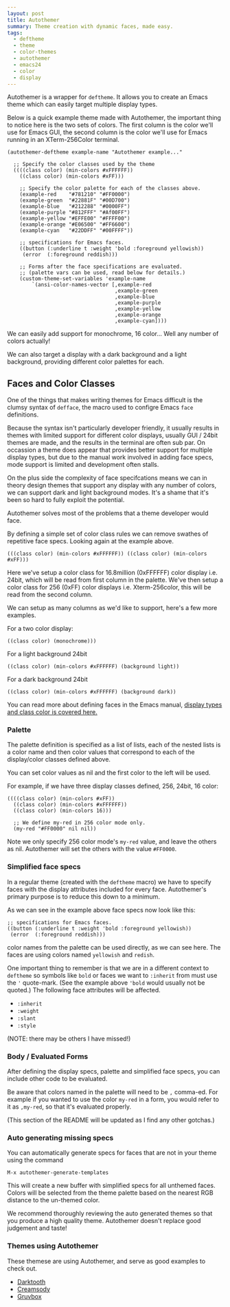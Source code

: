 ```yaml
---
layout: post
title: Autothemer
summary: Theme creation with dynamic faces, made easy.
tags:
  - deftheme
  - theme
  - color-themes
  - autothemer
  - emacs24
  - color
  - display
---
```


Autothemer is a wrapper for `deftheme`.  It allows you to create an
Emacs theme which can easily target multiple display types.

Below is a quick example theme made with Autothemer, the important
thing to notice here is the two sets of colors.  The first column is
the color we'll use for Emacs GUI, the second column is the color
we'll use for Emacs running in an XTerm-256Color terminal.

```elisp
(autothemer-deftheme example-name "Autothemer example..."

  ;; Specify the color classes used by the theme
  ((((class color) (min-colors #xFFFFFF))
    ((class color) (min-colors #xFF)))

    ;; Specify the color palette for each of the classes above.
    (example-red    "#781210" "#FF0000")
    (example-green  "#22881F" "#00D700")
    (example-blue   "#212288" "#0000FF")
    (example-purple "#812FFF" "#Af00FF")
    (example-yellow "#EFFE00" "#FFFF00")
    (example-orange "#E06500" "#FF6600")
    (example-cyan   "#22DDFF" "#00FFFF"))

    ;; specifications for Emacs faces.
    ((button (:underline t :weight 'bold :foreground yellowish))
     (error  (:foreground reddish)))

    ;; Forms after the face specifications are evaluated.
    ;; (palette vars can be used, read below for details.)
    (custom-theme-set-variables 'example-name
        `(ansi-color-names-vector [,example-red
                                   ,example-green
                                   ,example-blue
                                   ,example-purple
                                   ,example-yellow
                                   ,example-orange
                                   ,example-cyan])))
```

We can easily add support for monochrome, 16 color... Well any number of
colors actually!

We can also target a display with a dark background and a light
background, providing different color palettes for each.

## Faces and Color Classes

One of the things that makes writing themes for Emacs difficult is the
clumsy syntax of `defface`, the macro used to configre Emacs `face`
definitions.

Because the syntax isn't particularly developer friendly, it usually
results in themes with limited support for different color displays,
usually GUI / 24bit themes are made, and the results in the terminal
are often sub par.  On occassion a theme does appear that provides
better support for multiple display types, but due to the manual work
involved in adding face specs, mode support is limited and development
often stalls.

On the plus side the complexity of face specifcations means we can in
theory design themes that support any display with any number of
colors, we can support dark and light background modes.  It's a shame
that it's been so hard to fully exploit the potential.

Autothemer solves most of the problems that a theme developer would face.

By defining a simple set of color class rules we can remove swathes of
repetitive face specs.  Looking again at the example above.

```
(((class color) (min-colors #xFFFFFF)) ((class color) (min-colors #xFF)))
```

Here we've setup a color class for 16.8million (0xFFFFFF) color
display i.e. 24bit, which will be read from first column in the
palette.  We've then setup a color class for 256 (0xFF) color displays
i.e. Xterm-256color, this will be read from the second column.

We can setup as many columns as we'd like to support, here's a few
more examples.

For a two color display:

```
((class color) (monochrome)))
```

For a light background 24bit

```
((class color) (min-colors #xFFFFFF) (background light))
```

For a dark background 24bit

```
((class color) (min-colors #xFFFFFF) (background dark))
```

You can read more about defining faces in the Emacs manual, [display types and class color is covered here.](https://www.gnu.org/software/emacs/manual/html_node/elisp/Defining-Faces.html)

### Palette

The palette definition is specified as a list of lists, each of the
nested lists is a color name and then color values that correspond to
each of the display/color classes defined above.

You can set color values as nil and the first color to the left will
be used.

For example, if we have three display classes defined, 256, 24bit, 16
color:

```
((((class color) (min-colors #xFF))
  ((class color) (min-colors #xFFFFFF))
  ((class color) (min-colors 16)))

  ;; We define my-red in 256 color mode only.
  (my-red "#FF0000" nil nil))
```

Note we only specify 256 color mode's `my-red` value, and leave the
others as nil.  Autothemer will set the others with the value
`#FF0000`.

### Simplified face specs

In a regular theme (created with the `deftheme` macro) we have to
specify faces with the display attributes included for every face.
Autothemer's primary purpose is to reduce this down to a minimum.

As we can see in the example above face specs now look like this:

```
;; specifications for Emacs faces.
((button (:underline t :weight 'bold :foreground yellowish))
 (error  (:foreground reddish)))
```

color names from the palette can be used directly, as we can see here.
The faces are using colors named `yellowish` and `redish`.

One important thing to remember is that we are in a different context
to `deftheme` so symbols like `bold` or faces we want to `:inherit`
from must use the `'` quote-mark. (See the example above `'bold` would
usually not be quoted.) The following face attributes will be
affected.

- `:inherit`
- `:weight`
- `:slant`
- `:style`

(NOTE: there may be others I have missed!)

### Body / Evaluated Forms

After defining the display specs, palette and simplified face specs,
you can include other code to be evaluated.

Be aware that colors named in the palette will need to be `,`
comma-ed.  For example if you wanted to use the color `my-red` in a
form, you would refer to it as `,my-red`, so that it's evaluated
properly.

(This section of the README will be updated as I find any other
gotchas.)

### Auto generating missing specs

You can automatically generate specs for faces that are not in your
theme using the command

`M-x autothemer-generate-templates`

This will create a new buffer with simplified specs for all unthemed
faces.  Colors will be selected from the theme palette based on the
nearest RGB distance to the un-themed color.

We recommend thoroughly reviewing the auto generated themes so that
you produce a high quality theme.  Autothemer doesn't replace good
judgement and taste!

### Themes using Autothemer

These themese are using Autothemer, and serve as good examples to check out.

- [Darktooth](https://github.com/emacsfodder/emacs-theme-darktooth)
- [Creamsody](https://github.com/emacsfodder/emacs-theme-creamsody)
- [Gruvbox](https://github.com/greduan/emacs-theme-gruvbox)
